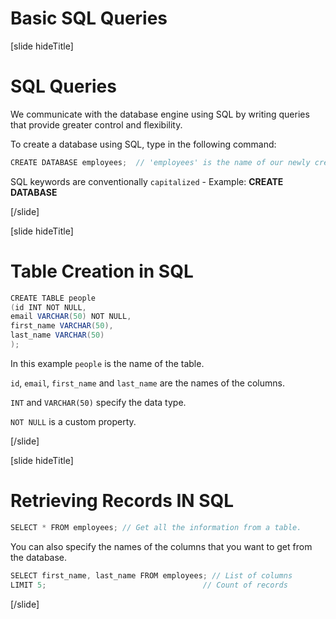 # Basic SQL Queries

[slide hideTitle]

# SQL Queries

We communicate with the database engine using SQL by writing queries that provide greater control and flexibility.

To create a database using SQL, type in the following command:

```Java
CREATE DATABASE employees;  // 'employees' is the name of our newly created database.
```

SQL keywords are conventionally `capitalized` - Example: **CREATE DATABASE**

[/slide]

[slide hideTitle]

# Table Creation in SQL

```Java
CREATE TABLE people
(id INT NOT NULL,
email VARCHAR(50) NOT NULL,
first_name VARCHAR(50),
last_name VARCHAR(50)
);
```

In this example `people` is the name of the table.

`id`, `email`, `first_name` and `last_name` are the names of the columns.

`INT` and `VARCHAR(50)` specify the data type.

`NOT NULL` is a custom property.

[/slide]

[slide hideTitle]

# Retrieving Records IN SQL

```Java
SELECT * FROM employees; // Get all the information from a table.
```

You can also specify the names of the columns that you want to get from the database.

```Java
SELECT first_name, last_name FROM employees; // List of columns
LIMIT 5;                                   // Count of records
```

[/slide]
